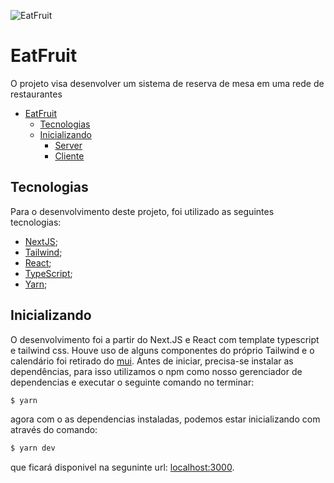 ![EatFruit](https://github.com/Biahellens/eatFruit/public/assets/icon-eat-fruit.svg)

# EatFruit

O projeto visa desenvolver um sistema de reserva de mesa em uma rede de restaurantes

- [EatFruit](#eatFruit)
  - [Tecnologias](#tecnologias)
  - [Inicializando](#inicializando)
    - [Server](#server)
    - [Cliente](#cliente)

## Tecnologias

Para o desenvolvimento deste projeto, foi utilizado as seguintes tecnologias:

- [NextJS](https://nextjs.org/);
- [Tailwind](https://tailwindcss.com/);
- [React](https://pt-br.reactjs.org/);
- [TypeScript](https://www.typescriptlang.org/);
- [Yarn](https://yarnpkg.com/);


## Inicializando

O desenvolvimento foi a partir do Next.JS e React com template typescript e tailwind css. Houve uso de alguns componentes do próprio Tailwind e o calendário foi retirado do [mui](https://mui.com/). Antes de iniciar, precisa-se instalar as dependências, para isso utilizamos o npm como nosso gerenciador de dependencias e executar o seguinte comando no terminar:

```bash
$ yarn
```

agora com o as dependencias instaladas, podemos estar inicializando com através do comando:

```bash
$ yarn dev
```

que ficará disponivel na seguninte url: [localhost:3000](http://localhost:3000).
